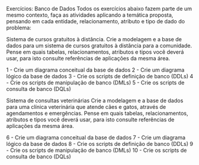 Exercícios: Banco de Dados
Todos os exercícios abaixo fazem parte de um mesmo contexto, faça as atividades aplicando a temática proposta, pensando em cada entidade, relacionamento, atributo e tipo de dado do problema:

Sistema de cursos gratuitos à distância.
Crie a modelagem e a base de dados para um sistema de cursos gratuitos à distância para a comunidade. Pense em quais tabelas, relacionamentos, atributos e tipos você deverá usar, para isto consulte referências de aplicações da mesma área.

1 - Crie um diagrama conceitual da base de dados
2 - Crie um diagrama lógico da base de dados
3 - Crie os scripts de definição de banco (DDLs)
4 - Crie os scripts de manipulação de banco (DMLs)
5 - Crie os scripts de consulta de banco (DQLs)

Sistema de consultas veterinárias
Crie a modelagem e a base de dados para uma clínica veterinária que atende cães e gatos, através de agendamentos e emergências. Pense em quais tabelas, relacionamentos, atributos e tipos você deverá usar, para isto consulte referências de aplicações da mesma área.

6 - Crie um diagrama conceitual da base de dados
7 - Crie um diagrama lógico da base de dados
8 - Crie os scripts de definição de banco (DDLs)
9 - Crie os scripts de manipulação de banco (DMLs)
10 - Crie os scripts de consulta de banco (DQLs)